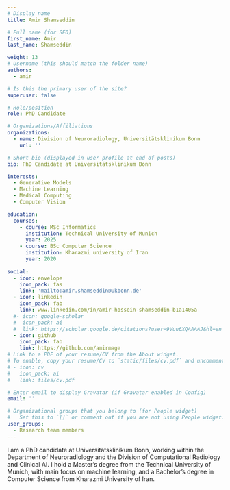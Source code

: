 ```yaml
---
# Display name
title: Amir Shamseddin

# Full name (for SEO)
first_name: Amir
last_name: Shamseddin

weight: 13
# Username (this should match the folder name)
authors:
  - amir

# Is this the primary user of the site?
superuser: false

# Role/position
role: PhD Candidate

# Organizations/Affiliations
organizations:
  - name: Division of Neuroradiology, Universitätsklinikum Bonn
    url: ''

# Short bio (displayed in user profile at end of posts)
bio: PhD Candidate at Universitätsklinikum Bonn 

interests:
  - Generative Models
  - Machine Learning
  - Medical Computing
  - Computer Vision

education:
  courses:
    - course: MSc Informatics
      institution: Technical University of Munich
      year: 2025
    - course: BSc Computer Science
      institution: Kharazmi university of Iran
      year: 2020
    
social:
  - icon: envelope
    icon_pack: fas
    link: 'mailto:amir.shamseddin@ukbonn.de'
  - icon: linkedin
    icon_pack: fab
    link: www.linkedin.com/in/amir-hossein-shamseddin-b1a1405a
  #- icon: google-scholar
  #  icon_pack: ai
  #  link: https://scholar.google.de/citations?user=9Vuu6XQAAAAJ&hl=en
  - icon: github
    icon_pack: fab
    link: https://github.com/amirmage
# Link to a PDF of your resume/CV from the About widget.
# To enable, copy your resume/CV to `static/files/cv.pdf` and uncomment the lines below.
# - icon: cv
#   icon_pack: ai
#   link: files/cv.pdf

# Enter email to display Gravatar (if Gravatar enabled in Config)
email: ''

# Organizational groups that you belong to (for People widget)
#   Set this to `[]` or comment out if you are not using People widget.
user_groups:
  - Research team members
---
```


I am a PhD candidate at Universitätsklinikum Bonn, working within the Department of Neuroradiology and the Division of Computational Radiology and Clinical AI. I hold a Master’s degree from the Technical University of Munich, with main focus on machine learning, and a Bachelor’s degree in Computer Science from Kharazmi University of Iran.


